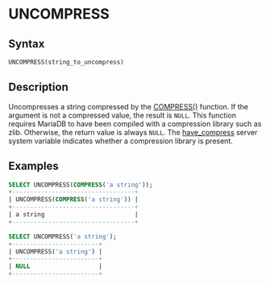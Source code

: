 # UNCOMPRESS

## Syntax

```sql
UNCOMPRESS(string_to_uncompress)
```

## Description

Uncompresses a string compressed by the [COMPRESS()](/built-in-functions/secondary-functions/encryption-hashing-and-compression-functions/compress/) function. If the
argument is not a compressed value, the result is `NULL`. This function
requires MariaDB to have been compiled with a compression library such
as zlib. Otherwise, the return value is always `NULL`. The [have_compress](/kb/en/server-system-variables/#have_compress) server system variable indicates whether a compression library is present.

## Examples

```sql
SELECT UNCOMPRESS(COMPRESS('a string'));
+----------------------------------+
| UNCOMPRESS(COMPRESS('a string')) |
+----------------------------------+
| a string                         |
+----------------------------------+

SELECT UNCOMPRESS('a string');
+------------------------+
| UNCOMPRESS('a string') |
+------------------------+
| NULL                   |
+------------------------+
```